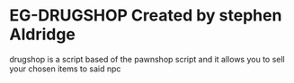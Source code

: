 # EG-DRUGSHOP Created by stephen Aldridge
drugshop is a script based of the pawnshop script and it allows you to sell your chosen items to said npc
